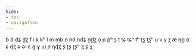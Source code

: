 ```yaml
---
hide:
- toc
- navigation
---
```

b
d
dʑ
d̪z̪
f
i
k
kʰ
l
m
mb
n
nd
ndʑ
n̪d̪z̪
o̞
p
pʰ
s̪
t
tɕ
tɕʰ
tʰ
t̪s̪
t̪s̪ʰ
u
v
y
z̪
æ
ŋɡ
ɑ
ɕ
ɖʐ
ə
ə˞
ɛ
ɡ
ɣ
ɯ
ɲ
ɳɖʐ
ʂ
ʈʂ
ʈʂʰ
ʐ
ʑ
χ
